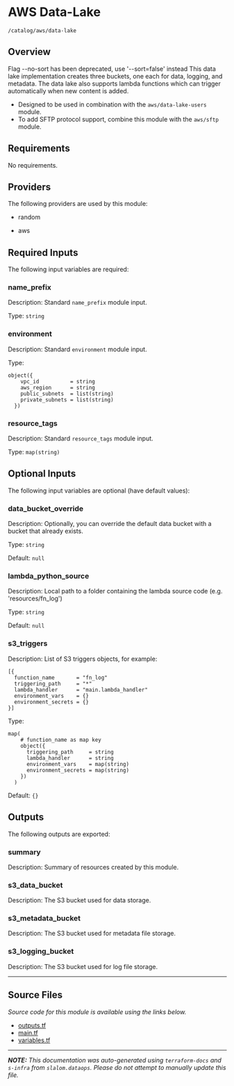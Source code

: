 
# AWS Data-Lake

`/catalog/aws/data-lake`

## Overview


Flag --no-sort has been deprecated, use '--sort=false' instead
This data lake implementation creates three buckets, one each for data, logging, and metadata. The data lake also supports lambda functions which can
trigger automatically when new content is added.

* Designed to be used in combination with the `aws/data-lake-users` module.
* To add SFTP protocol support, combine this module with the `aws/sftp` module.

## Requirements

No requirements.

## Providers

The following providers are used by this module:

- random

- aws

## Required Inputs

The following input variables are required:

### name\_prefix

Description: Standard `name_prefix` module input.

Type: `string`

### environment

Description: Standard `environment` module input.

Type:

```hcl
object({
    vpc_id          = string
    aws_region      = string
    public_subnets  = list(string)
    private_subnets = list(string)
  })
```

### resource\_tags

Description: Standard `resource_tags` module input.

Type: `map(string)`

## Optional Inputs

The following input variables are optional (have default values):

### data\_bucket\_override

Description: Optionally, you can override the default data bucket with a bucket that already exists.

Type: `string`

Default: `null`

### lambda\_python\_source

Description: Local path to a folder containing the lambda source code (e.g. 'resources/fn\_log')

Type: `string`

Default: `null`

### s3\_triggers

Description: List of S3 triggers objects, for example:
```
[{
  function_name       = "fn_log"
  triggering_path     = "*"
  lambda_handler      = "main.lambda_handler"
  environment_vars    = {}
  environment_secrets = {}
}]
```

Type:

```hcl
map(
    # function_name as map key
    object({
      triggering_path     = string
      lambda_handler      = string
      environment_vars    = map(string)
      environment_secrets = map(string)
    })
  )
```

Default: `{}`

## Outputs

The following outputs are exported:

### summary

Description: Summary of resources created by this module.

### s3\_data\_bucket

Description: The S3 bucket used for data storage.

### s3\_metadata\_bucket

Description: The S3 bucket used for metadata file storage.

### s3\_logging\_bucket

Description: The S3 bucket used for log file storage.

---------------------

## Source Files

_Source code for this module is available using the links below._

* [outputs.tf](https://github.com/slalom-ggp/dataops-infra/tree/main//catalog/aws/data-lake/outputs.tf)
* [main.tf](https://github.com/slalom-ggp/dataops-infra/tree/main//catalog/aws/data-lake/main.tf)
* [variables.tf](https://github.com/slalom-ggp/dataops-infra/tree/main//catalog/aws/data-lake/variables.tf)

---------------------

_**NOTE:** This documentation was auto-generated using
`terraform-docs` and `s-infra` from `slalom.dataops`.
Please do not attempt to manually update this file._
